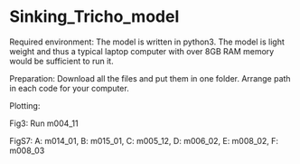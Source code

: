 # Sinking_Tricho_model


Required environment: 
The model is written in python3. The model is light weight and thus a typical laptop computer with over 8GB RAM memory would be sufficient to run it. 

Preparation: 
Download all the files and put them in one folder. Arrange path in each code for your computer. 

Plotting: 

Fig3: Run m004_11

FigS7: A: m014_01, B: m015_01, C: m005_12, D: m006_02, E: m008_02, F: m008_03 
